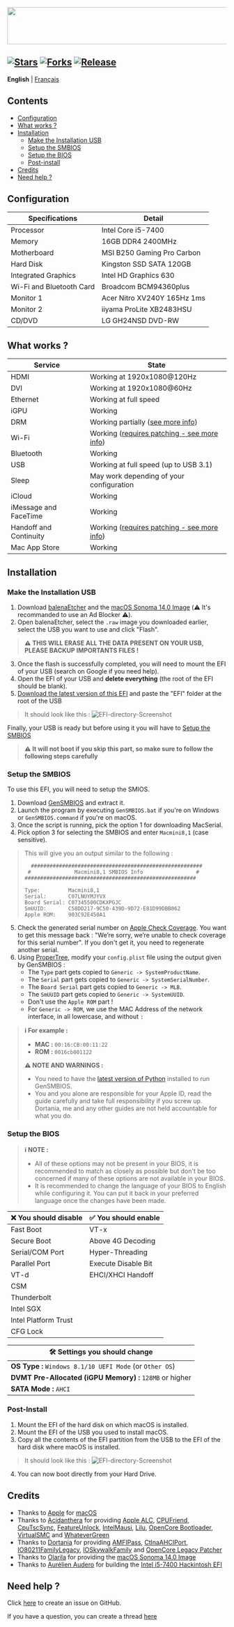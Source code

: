 <img src="Images/Readme-Title.png" width="679" height="85"/>

[![Stars](https://img.shields.io/github/stars/AurelienAudero/Intel-i5-7400-Hackintosh-EFI?label=Stars)](https://github.com/AurelienAudero/Intel-i5-7400-Hackintosh-EFI/stargazers)
[![Forks](https://img.shields.io/github/forks/AurelienAudero/Intel-i5-7400-Hackintosh-EFI?label=Forks)](https://github.com/AurelienAudero/Intel-i5-7400-Hackintosh-EFI/network/members)
[![Release](https://img.shields.io/github/v/release/AurelienAudero/Intel-i5-7400-Hackintosh-EFI?label=Download)](https://github.com/AurelienAudero/Intel-i5-7400-Hackintosh-EFI/releases/latest)
-----

**English** | [Français](README_FR.md)

## Contents

- [Configuration](#configuration)
- [What works ?](#what-works-)
- [Installation](#installation)
    - [Make the Installation USB](#make-the-installation-usb) 
    - [Setup the SMBIOS](#setup-the-smbios)
    - [Setup the BIOS](#setup-the-bios)
    - [Post-install](#post-install)
- [Credits](#credits)
- [Need help ?](#need-help-)

## Configuration

| Specifications | Detail |
| -------------- | ------ |
| Processor | Intel Core i5-7400 |
| Memory | 16GB DDR4 2400MHz |
| Motherboard | MSI B250 Gaming Pro Carbon |
| Hard Disk | Kingston SSD SATA 120GB |
| Integrated Graphics | Intel HD Graphics 630 |
| Wi-Fi and Bluetooth Card | Broadcom BCM94360plus |
| Monitor 1 | Acer Nitro XV240Y 165Hz 1ms |
| Monitor 2 | iiyama ProLite XB2483HSU |
| CD/DVD | LG GH24NSD DVD-RW |

## What works ?

| Service | State |
| ------- | ----- |
| HDMI | Working at 1920x1080@120Hz |
| DVI | Working at 1920x1080@60Hz |
| Ethernet | Working at full speed |
| iGPU | Working |
| DRM | Working partially ([see more info](https://github.com/AurelienAudero/Intel-i5-7400-Hackintosh-EFI/issues/5)) |
| Wi-Fi | Working ([requires patching - see more info](https://github.com/AurelienAudero/Intel-i5-7400-Hackintosh-EFI/issues/24)) |
| Bluetooth | Working |
| USB | Working at full speed (up to USB 3.1) |
| Sleep | May work depending of your configuration |
| iCloud | Working |
| iMessage and FaceTime | Working |
| Handoff and Continuity | Working ([requires patching - see more info](https://github.com/AurelienAudero/Intel-i5-7400-Hackintosh-EFI/issues/24)) |
| Mac App Store | Working |

## Installation

### Make the Installation USB

1. Download [balenaEtcher](https://www.balena.io/etcher/) and the [macOS Sonoma 14.0 Image](https://www.mediafire.com/file/wio1f0s9e8bzyiw/Olarila+Sonoma.raw/file) (⚠️ It's recommanded to use an Ad Blocker ⚠️).
2. Open balenaEtcher, select the `.raw` image you downloaded earlier, select the USB you want to use and click "Flash".
> **⚠️ THIS WILL ERASE ALL THE DATA PRESENT ON YOUR USB, PLEASE BACKUP IMPORTANTS FILES !**
3. Once the flash is successfully completed, you will need to mount the EFI of your USB (search on Google if you need help).
4. Open the EFI of your USB and **delete everything** (the root of the EFI should be blank).
5. [Download the latest version of this EFI](https://github.com/AurelienAudero/Intel-i5-7400-Hackintosh-EFI/releases/latest) and paste the "EFI" folder at the root of the USB
> It should look like this :
> ![EFI-directory-Screenshot](/Images/EFI-directory-Screenshot.png)

Finally, your USB is ready but before using it you will have to [Setup the SMBIOS](#setup-the-smbios)

>**⚠️ It will not boot if you skip this part, so make sure to follow the following steps carefully**

### Setup the SMBIOS

To use this EFI, you will need to setup the SMIOS.

1. Download [GenSMBIOS](https://github.com/corpnewt/GenSMBIOS) and extract it.
2. Launch the program by executing `GenSMBIOS.bat` if you're on Windows or `GenSMBIOS.command` if you're on macOS.
3. Once the script is running, pick the option 1 for downloading MacSerial.
4. Pick option 3 for selecting the SMBIOS and enter `Macmini8,1` (case sensitive).

> This will give you an output similar to the following : 
> 
> ```
>   #######################################################
>  #              Macmini8,1 SMBIOS Info                 #
> #######################################################
> 
> Type:         Macmini8,1
> Serial:       C07LNUYMJYVX
> Board Serial: C07345500CDKXPGJC
> SmUUID:       C58DD217-9C50-439D-9D72-E81D99DBB062
> Apple ROM:    903C92E450A1
> ```

5. Check the generated serial number on [Apple Check Coverage](https://checkcoverage.apple.com/). You want to get this message back : "We’re sorry, we’re unable to check coverage for this serial number". If you don't get it, you need to regenerate another serial.
6. Using [ProperTree](https://github.com/corpnewt/ProperTree), modify your `config.plist` file using the output given by GenSMBIOS :
    - The `Type` part gets copied to `Generic -> SystemProductName`.
    - The `Serial` part gets copied to `Generic -> SystemSerialNumber`.
    - The `Board Serial` part gets copied to `Generic -> MLB`.
    - The `SmUUID` part gets copied to `Generic -> SystemUUID`.
    - Don't use the `Apple ROM` part !
    - For `Generic -> ROM`, we use the MAC Address of the network interface, in all lowercase, and without `:`

> **ℹ️ For example :**
> - **MAC :** `00:16:CB:00:11:22`
> - **ROM :** `0016cb001122`
>
>**⚠️ NOTE AND WARNINGS :**
> - You need to have the [latest version of Python](https://www.python.org/downloads/) installed to run GenSMBIOS.
> - You and you alone are responsible for your Apple ID, read the guide carefully and take full responsibility if you screw up. Dortania, me and any other guides are not held accountable for what you do.

### Setup the BIOS
>**ℹ️ NOTE :**
> - All of these options may not be present in your BIOS, it is recommended to match as closely as possible but don't be too concerned if many of these options are not available in your BIOS.
> - It is recommended to change the language of your BIOS to English while configuring it. You can put it back in your preferred language once the changes have been made.

| ❌ You should disable | ✅ You should enable |
|-----------------------|----------------------|
| Fast Boot             | VT-x                 |
| Secure Boot           | Above 4G Decoding    |
| Serial/COM Port       | Hyper-Threading      |
| Parallel Port         | Execute Disable Bit  |
| VT-d                  | EHCI/XHCI Handoff    |
| CSM                   |                      |
| Thunderbolt           |                      |
| Intel SGX             |                      |
| Intel Platform Trust  |                      |
| CFG Lock              |                      |

|                🛠️ Settings you should change              |
|-----------------------------------------------------------|
| **OS Type :** `Windows 8.1/10 UEFI Mode` (or `Other OS`)  |
| **DVMT Pre-Allocated (iGPU Memory) :** `128MB` or higher  |
| **SATA Mode :** `AHCI`                                    |

### Post-Install
1. Mount the EFI of the hard disk on which macOS is installed.
2. Mount the EFI of the USB you used to install macOS.
3. Copy all the contents of the EFI partition from the USB to the EFI of the hard disk where macOS is installed.
> It should look like this :
> ![EFI-directory-Screenshot](/Images/EFI-directory-Screenshot.png)
4. You can now boot directly from your Hard Drive.

## Credits

- Thanks to [Apple](https://apple.com) for [macOS](https://www.apple.com/macos/)
- Thanks to [Acidanthera](https://github.com/acidanthera) for providing [Apple ALC](https://github.com/acidanthera/AppleALC), [CPUFriend](https://github.com/acidanthera/CPUFriend), [CpuTscSync](https://github.com/acidanthera/CpuTscSync), [FeatureUnlock](https://github.com/acidanthera/FeatureUnlock), [IntelMausi](https://github.com/acidanthera/IntelMausi), [Lilu](https://github.com/acidanthera/Lilu), [OpenCore Bootloader](https://github.com/acidanthera/OpenCorePkg), [VirtualSMC](https://github.com/acidanthera/VirtualSMC) and [WhateverGreen](https://github.com/acidanthera/WhateverGreen)
- Thanks to [Dortania](https://github.com/dortania) for providing [AMFIPass](https://github.com/dortania/OpenCore-Legacy-Patcher/blob/sonoma-development/payloads/Kexts/Acidanthera/AMFIPass-v1.3.1-RELEASE.zip), [CtlnaAHCIPort](https://github.com/dortania/OpenCore-Install-Guide/blob/master/extra-files/CtlnaAHCIPort.kext.zip), [IO80211FamilyLegacy](https://github.com/dortania/OpenCore-Legacy-Patcher/blob/main/payloads/Kexts/Wifi/IO80211FamilyLegacy-v1.0.0.zip), [IOSkywalkFamily](https://github.com/dortania/OpenCore-Legacy-Patcher/blob/main/payloads/Kexts/Wifi/IOSkywalkFamily-v1.0.0.zip) and [OpenCore Legacy Patcher](https://github.com/dortania/OpenCore-Legacy-Patcher)
- Thanks to [Olarila](https://www.olarila.com) for providing the [macOS Sonoma 14.0 Image](https://www.mediafire.com/file/wio1f0s9e8bzyiw/Olarila+Sonoma.raw/file)
- Thanks to [Aurélien Audero](https://github.com/AurelienAudero) for building the [Intel i5-7400 Hackintosh EFI](https://github.com/AurelienAudero/Intel-i5-7400-Hackintosh-EFI)

## Need help ?

Click [here](https://github.com/AurelienAudero/Intel-i5-7400-Hackintosh-EFI/issues/new/choose) to create an issue on GitHub.

If you have a question, you can create a thread [here](https://github.com/AurelienAudero/Intel-i5-7400-Hackintosh-EFI/issues/new/choose)
